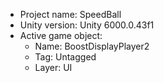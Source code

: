 <!-- UNITY CODE ASSIST INSTRUCTIONS START -->
- Project name: SpeedBall
- Unity version: Unity 6000.0.43f1
- Active game object:
  - Name: BoostDisplayPlayer2
  - Tag: Untagged
  - Layer: UI
<!-- UNITY CODE ASSIST INSTRUCTIONS END -->